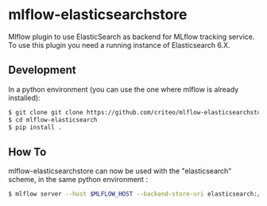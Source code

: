 # mlflow-elasticsearchstore

Mlflow plugin to use ElasticSearch as backend for MLflow tracking service. To use this plugin you need a running instance of Elasticsearch 6.X.

## Development

In a python environment (you can use the one where mlflow is already installed): 

```bash
$ git clone git clone https://github.com/criteo/mlflow-elasticsearchstore.git
$ cd mlflow-elasticsearch
$ pip install .
```

## How To 

mlflow-elasticsearchstore can now be used with the "elasticsearch" scheme, in the same python environment : 

```bash
$ mlflow server --host $MLFLOW_HOST --backend-store-uri elasticsearch://$USER:$PASSWORD@$ELASTICSEARCH_HOST:$ELASTICSEARCH_PORT --port $MLFLOW_PORT --default-artifact-root $ARTIFACT_LOCATION
```